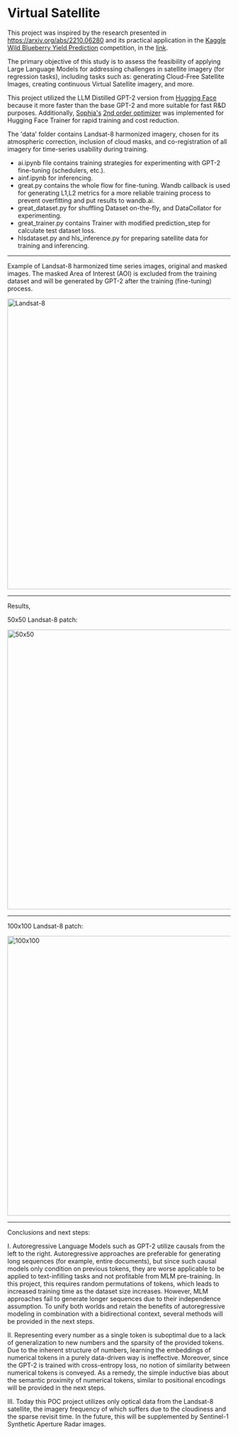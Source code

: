 # Virtual Satellite

This project was inspired by the research presented in https://arxiv.org/abs/2210.06280 and its practical application in the 
[Kaggle Wild Blueberry Yield Prediction](https://www.kaggle.com/competitions/playground-series-s3e14) competition, 
in the [link](https://www.kaggle.com/code/inversion/make-synthetic-blueberry-yield-data).

The primary objective of this study is to assess the feasibility of applying Large Language Models for addressing challenges in satellite imagery (for regression tasks), including tasks such as: generating Cloud-Free Satellite Images, creating continuous Virtual Satellite imagery, and more.

This project utilized the LLM Distilled GPT-2 version from [Hugging Face](https://huggingface.co/distilgpt2) because it more faster than the base GPT-2 and more suitable for fast R&D purposes. Additionally, [Sophia's](https://arxiv.org/abs/2305.14342) [ 2nd order optimizer](https://github.com/kyegomez/Sophia) was implemented for Hugging Face Trainer for rapid training and cost reduction.

The 'data' folder contains Landsat-8 harmonized imagery, chosen for its atmospheric correction, inclusion of cloud masks, and co-registration of all imagery for time-series usability during training.

- ai.ipynb  file contains training strategies for experimenting with GPT-2 fine-tuning (schedulers, etc.).
- ainf.ipynb for inferencing.
- great.py contains the whole flow for fine-tuning. Wandb callback is used for generating L1,L2 metrics for a more reliable training process to prevent overfitting and put results to wandb.ai. 
- great_dataset.py for shuffling Dataset on-the-fly, and DataCollator for experimenting.
- great_trainer.py contains Trainer with modified prediction_step for calculate test dataset loss.
- hlsdataset.py and hls_inference.py for preparing satellite data for training and inferencing.
******************************************************************************************

Example of Landsat-8 harmonized time series images, original and masked images. The masked Area of Interest (AOI) is excluded from the training dataset and will be generated by GPT-2 after the training (fine-tuning) process.

<img width="657" alt="Landsat-8" src="https://github.com/koyacolab/aispace/assets/115004547/dcc1853c-8655-4b5d-ab28-0b10dd50fd2c">

******************************************************************************************

Results, 

50x50 Landsat-8 patch:

<img width="632" alt="50x50" src="https://github.com/koyacolab/aispace/assets/115004547/fb1f6389-effe-43b2-9914-c042217d1826">

*****************************************************************************************

100x100 Landsat-8 patch:

<img width="632" alt="100x100" src="https://github.com/koyacolab/aispace/assets/115004547/01f2e598-9c25-478d-b50c-7d2f3382b073">

*****************************************************************************************

Conclusions and next steps:

I. Autoregressive Language Models such as GPT-2 utilize causals from the left to the right. Autoregressive approaches are preferable for generating long sequences (for example, entire documents), but since such causal models only condition on previous tokens, they are worse applicable to be applied to text-infilling tasks and not profitable from MLM pre-training. In this project, this requires random permutations of tokens, which leads to increased training time as the dataset size increases. However, MLM approaches fail to generate longer sequences due to their independence assumption. To unify both worlds and retain the benefits of autoregressive modeling in combination with a bidirectional context, several methods will be provided in the next steps.

II. Representing every number as a single token is suboptimal due to a lack of generalization to new numbers and the sparsity of the provided tokens. Due to the inherent structure of numbers, learning the embeddings of numerical tokens in a purely data-driven way is ineffective. Moreover, since the GPT-2 is trained with cross-entropy loss, no notion of similarity between numerical tokens is conveyed. As a remedy, the simple inductive bias about the semantic proximity of numerical tokens, similar to positional encodings will be provided in the next steps. 

III. Today this POC project utilizes only optical data from the Landsat-8 satellite, the imagery frequency of which suffers due to the cloudiness and the sparse revisit time. In the future, this will be supplemented by Sentinel-1 Synthetic Aperture Radar images.

